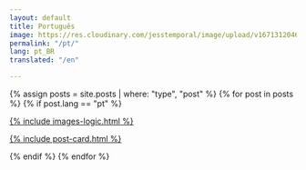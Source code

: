 ```yaml
---
layout: default
title: Português
image: https://res.cloudinary.com/jesstemporal/image/upload/v1671312046/logo_mh5fv4.png
permalink: "/pt/"
lang: pt_BR
translated: "/en"

---
```



<div class="row pack">
{% assign posts = site.posts | where: "type", "post" %}
{% for post in posts %}
{% if post.lang == "pt" %}
<div class="col-md-4 card">
<a href="{{ post.url | prepend: site.url }}" class="index-anchor">
<div class="panel panel-default">

  {% include images-logic.html %}

  {% include post-card.html %}
  
</div>
</a>
</div>
{% endif %}
{% endfor %}
</div>
